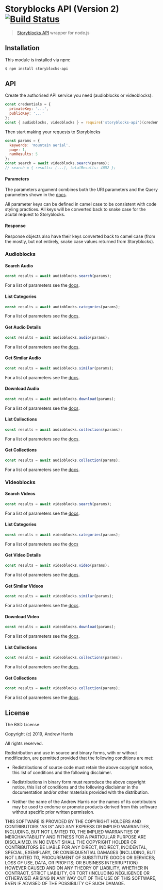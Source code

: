 # Storyblocks API (Version 2) [![Build Status](https://travis-ci.org/noblesamurai/node-storyblocks-api.svg?branch=master)](https://travis-ci.org/noblesamurai/node-storyblocks-api)

> [Storyblocks API](https://documentation.storyblocks.com/) wrapper for node.js

## Installation

This module is installed via npm:

``` bash
$ npm install storyblocks-api
```

## API

Create the authorised API service you need (audioblocks or videoblocks).

```js
const credentials = {
  privateKey: '...',
  publicKey: '...'
};
const { audioblocks, videoblocks } = require('storyblocks-api')(credentials);
```

Then start making your requests to Storyblocks
```js
const params = {
  keywords: 'mountain aerial',
  page: 1,
  numResults: 5
};
const search = await videoblocks.search(params);
// search = { results: [...], totalResults: 4652 };
```

#### Parameters

The parameters argument combines both the URI parameters and the Query parameters
shown in the [docs](https://documentation.storyblocks.com/).

All parameter keys can be defined in camel case to be consistent with code styling
practices.  All keys will be converted back to snake case for the acutal request
to Storyblocks.

#### Response

Response objects also have their keys converted back to camel case (from the
mostly, but not entirely, snake case values returned from Storyblocks).

### Audioblocks

#### Search Audio
```js
const results = await audioblocks.search(params);
```
For a list of parameters see the [docs](https://documentation.storyblocks.com/#e4fbb5b0-0864-4e2a-8281-6c12b50f9a3e).

#### List Categories
```js
const results = await audioblocks.categories(params);
```
For a list of parameters see the [docs](https://documentation.storyblocks.com/#fec2f320-b587-443f-9a97-d839f311c429).

#### Get Audio Details
```js
const results = await audioblocks.audio(params);
```
For a list of parameters see the [docs](https://documentation.storyblocks.com/#b401c4b9-c0a6-4751-97c7-5a33c57c73c3).

#### Get Similar Audio
```js
const results = await audioblocks.similar(params);
```
For a list of parameters see the [docs](https://documentation.storyblocks.com/#44a1b6bc-0634-47fc-8f87-cf3ba0cc2216).

#### Download Audio
```js
const results = await audioblocks.download(params);
```
For a list of parameters see the [docs](https://documentation.storyblocks.com/#191f9e61-a96c-4bde-8e71-7ba0d662baaf).

#### List Collections
```js
const results = await audioblocks.collections(params);
```
For a list of parameters see the [docs](https://documentation.storyblocks.com/#98493935-a86e-426b-8165-c78197373059).

#### Get Collections
```js
const results = await audioblocks.collection(params);
```
For a list of parameters see the [docs](https://documentation.storyblocks.com/#4d2905f5-cafd-461a-881a-e0702bfc7cb2).

### Videoblocks

#### Search Videos
```js
const results = await videoblocks.search(params);
```
For a list of parameters see the [docs](https://documentation.storyblocks.com/#51b6b1b7-c95c-450c-b61d-c323a5b7c472).

#### List Categories
```js
const results = await videoblocks.categories(params);
```
For a list of parameters see the [docs](https://documentation.storyblocks.com/#c4aecae5-579f-4be8-b093-6b424635bc27)

#### Get Video Details
```js
const results = await videoblocks.video(params);
```
For a list of parameters see the [docs](https://documentation.storyblocks.com/#e4d549f5-711b-4a2a-a97d-50d1f487b433).

#### Get Similar Videos
```js
const results = await videoblocks.similar(params);
```
For a list of parameters see the [docs](https://documentation.storyblocks.com/#b29d52d2-c230-4167-8fb2-a9d307f746e9).

#### Download Video
```js
const results = await videoblocks.download(params);
```
For a list of parameters see the [docs](https://documentation.storyblocks.com/#430e0ff6-7e8d-4e92-be79-6a7a8a18c9dc).

#### List Collections
```js
const results = await videoblocks.collections(params);
```
For a list of parameters see the [docs](https://documentation.storyblocks.com/#1debad1c-2135-4163-8a1c-73e662ce3a2b).

#### Get Collections
```js
const results = await videoblocks.collection(params);
```
For a list of parameters see the [docs](https://documentation.storyblocks.com/#f60c7ed5-4c16-4c06-a992-04883c2838ba).

## License

The BSD License

Copyright (c) 2019, Andrew Harris

All rights reserved.

Redistribution and use in source and binary forms, with or without modification,
are permitted provided that the following conditions are met:

* Redistributions of source code must retain the above copyright notice, this
  list of conditions and the following disclaimer.

* Redistributions in binary form must reproduce the above copyright notice, this
  list of conditions and the following disclaimer in the documentation and/or
  other materials provided with the distribution.

* Neither the name of the Andrew Harris nor the names of its
  contributors may be used to endorse or promote products derived from
  this software without specific prior written permission.

THIS SOFTWARE IS PROVIDED BY THE COPYRIGHT HOLDERS AND CONTRIBUTORS "AS IS" AND
ANY EXPRESS OR IMPLIED WARRANTIES, INCLUDING, BUT NOT LIMITED TO, THE IMPLIED
WARRANTIES OF MERCHANTABILITY AND FITNESS FOR A PARTICULAR PURPOSE ARE
DISCLAIMED. IN NO EVENT SHALL THE COPYRIGHT HOLDER OR CONTRIBUTORS BE LIABLE FOR
ANY DIRECT, INDIRECT, INCIDENTAL, SPECIAL, EXEMPLARY, OR CONSEQUENTIAL DAMAGES
(INCLUDING, BUT NOT LIMITED TO, PROCUREMENT OF SUBSTITUTE GOODS OR SERVICES;
LOSS OF USE, DATA, OR PROFITS; OR BUSINESS INTERRUPTION) HOWEVER CAUSED AND ON
ANY THEORY OF LIABILITY, WHETHER IN CONTRACT, STRICT LIABILITY, OR TORT
(INCLUDING NEGLIGENCE OR OTHERWISE) ARISING IN ANY WAY OUT OF THE USE OF THIS
SOFTWARE, EVEN IF ADVISED OF THE POSSIBILITY OF SUCH DAMAGE.
